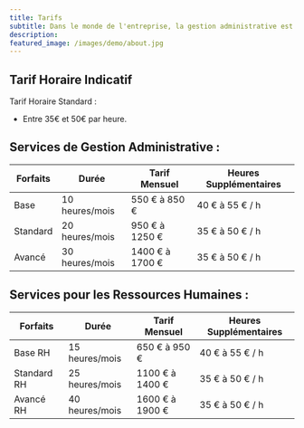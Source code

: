 ```yaml
---
title: Tarifs
subtitle: Dans le monde de l'entreprise, la gestion administrative est souvent un défi majeur. Cependant, elle est cruciale pour assurer le bon fonctionnement quotidien de toute organisation. Si vous vous trouvez dépassé par la paperasse et les tâches administratives, je suis là pour vous aider.Voici un aperçu de mes services de gestion administrative, ainsi que mes tarifs et options de forfaits
description:  
featured_image: /images/demo/about.jpg
---
```



## Tarif Horaire Indicatif

⁠Tarif Horaire Standard :
 * Entre 35€ et 50€ par heure.

## Services de Gestion Administrative :

| ⁠Forfaits  | Durée | Tarif Mensuel    | Heures Supplémentaires|
|-----------|-----------------|------------------|-----------------------|
| Base      | 10 heures/mois      | 550 € à 850 €    | 40 € à 55 € / h       |
| ⁠Standard  | 20 heures/mois  | 950 € à 1250 €   | 35 € à 50 € / h       |
| ⁠Avancé    | 30 heures/mois    | 1400 € à 1700 €  | 35 € à 50 € / h       |

## Services pour les Ressources Humaines :

| ⁠Forfaits | Durée | Tarif Mensuel   | Heures Supplémentaires|
|----------|--------------------|-----------------|-----------------------|
| Base RH     | 15 heures/mois  | 650 € à 950 €   | 40 € à 55 € / h       |
| ⁠Standard RH | 25 heures/mois  | 1100 € à 1400 € | 35 € à 50 € / h       |
| ⁠Avancé RH   | 40 heures/mois  | 1600 € à 1900 € | 35 € à 50 € / h       |
